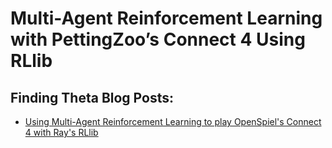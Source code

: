 # Multi-Agent Reinforcement Learning with PettingZoo’s Connect 4 Using RLlib

## Finding Theta Blog Posts: 
- [Using Multi-Agent Reinforcement Learning to play OpenSpiel's Connect 4 with Ray's RLlib](https://www.findingtheta.com/blog/using-multi-agent-reinforcement-learning-to-play-openspiels-connect-4-with-rays-rllib)
